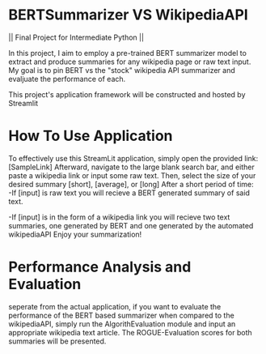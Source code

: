 # BERTSummarizer VS WikipediaAPI
|| Final Project for Intermediate Python ||

In this project, I aim to employ a pre-trained BERT summarizer model to extract and produce summaries for any wikipedia page or raw text input. My goal is to pin BERT vs the "stock" wikipedia API summarizer and evaljuate the performance of each.

This project's application framework will be constructed and hosted by Streamlit


# How To Use Application
To effectively use this StreamLit application, simply open the provided link:
[SampleLink]
Afterward, navigate to the large blank search bar, and either paste a wikipedia link or input some raw text.
Then, select the size of your desired summary [short], [average], or [long]
After a short period of time:  
-If [input] is raw text you will recieve a BERT generated summary of said text. 

-If [input] is in the form of a wikipedia link you will recieve two text summaries, one generated by BERT and one generated by the automated wikipediaAPI
Enjoy your summarization!  


# Performance Analysis and Evaluation
seperate from the actual application, if you want to evaluate the performance of the BERT based summarizer when compared to the wikipediaAPI, simply run the AlgorithEvaluation module and input an appropriate wikipedia text article. The ROGUE-Evaluation scores for both summaries will be presented.






